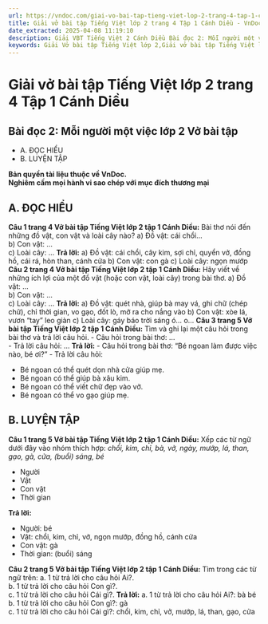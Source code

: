 ```yaml
---
url: https://vndoc.com/giai-vo-bai-tap-tieng-viet-lop-2-trang-4-tap-1-canh-dieu-321200
title: Giải vở bài tập Tiếng Việt lớp 2 trang 4 Tập 1 Cánh Diều - VnDoc.com
date_extracted: 2025-04-08 11:19:10
description: Giải VBT Tiếng Việt 2 Cánh Diều Bài đọc 2: Mỗi người một việc trang 4 được biên soạn nhằm giúp các em HS học tập tốt môn Tiếng Việt lớp 2 Cánh Diều. Mời các bạn tham khảo.
keywords: Giải Vở bài tập Tiếng Việt lớp 2,Giải vở bài tập Tiếng Việt lớp 2 trang 4 Tập 1 Cánh Diều,Bài 1 Cuộc sống quanh em lớp 2 Vở bài tập,Giải VBT Tiếng Việt lớp 2 Tập 1 trang 4 Cánh Diều,Giải bài đọc 2 Mỗi người một việc lớp 2 Cánh Diều,Giải vbt Tiếng Việt lớp 2
---
```


# Giải vở bài tập Tiếng Việt lớp 2 trang 4 Tập 1 Cánh Diều
## **Bài đọc 2: Mỗi người một việc lớp 2 Vở bài tập**
  * A. ĐỌC HIỂU
  * B. LUYỆN TẬP

**Bản quyền tài liệu thuộc về VnDoc.**  
**Nghiêm cấm mọi hành vi sao chép với mục đích thương mại**
## **A. ĐỌC HIỂU**
**Câu 1 trang 4 Vở bài tập Tiếng Việt lớp 2 tập 1 Cánh Diều:** Bài thơ nói đến những đồ vật, con vật và loài cây nào?
a\) Đồ vật: cái chổi...  
b\) Con vật: ...  
c\) Loài cây: ...
**Trả lời:**
a\) Đồ vật: cái chổi, cây kim, sợi chỉ, quyển vở, đồng hồ, cái rá, hòn than, cánh cửa
b\) Con vật: con gà
c\) Loài cây: ngọn mướp
**Câu 2 trang 4 Vở bài tập Tiếng Việt lớp 2 tập 1 Cánh Diều:** Hãy viết về những ích lợi của một đồ vật \(hoặc con vật, loài cây\) trong bài thơ.
a\) Đồ vật: ...  
b\) Con vật: ...  
c\) Loài cây: ...
**Trả lời:**
a\) Đồ vật: quét nhà, giúp bà may vá, ghi chữ \(chép chữ\), chỉ thời gian, vo gạo, đốt lò, mở ra cho nắng vào
b\) Con vật: xòe lá, vươn “tay” leo giàn
c\) Loài cây: gáy báo trời sáng ó… o…
**Câu 3 trang 5 Vở bài tập Tiếng Việt lớp 2 tập 1 Cánh Diều:** Tìm và ghi lại một câu hỏi trong bài thơ và trả lời câu hỏi.
\- Câu hỏi trong bài thơ: ...  
\- Trả lời câu hỏi: ...
**Trả lời:**
\- Câu hỏi trong bài thơ: “Bé ngoan làm được việc nào, bé ơi?”
\- Trả lời câu hỏi:
  * Bé ngoan có thể quét dọn nhà cửa giúp mẹ.
  * Bé ngoan có thể giúp bà xâu kim.
  * Bé ngoan có thể viết chữ đẹp vào vở.
  * Bé ngoan có thể vo gạo giúp mẹ.

## **B. LUYỆN TẬP**
**Câu 1 trang 5 Vở bài tập Tiếng Việt lớp 2 tập 1 Cánh Diều:** Xếp các từ ngữ dưới đây vào nhóm thích hợp:
_chổi, kim, chỉ, bà, vở, ngày, mướp, lá, than, gạo, gà, cửa, \(buổi\) sáng, bé_
  * Người
  * Vật
  * Con vật
  * Thời gian

**Trả lời:**
  * Người: bé
  * Vật: chổi, kim, chỉ, vở, ngọn mướp, đồng hồ, cánh cửa
  * Con vật: gà
  * Thời gian: \(buổi\) sáng

**Câu 2 trang 5 Vở bài tập Tiếng Việt lớp 2 tập 1 Cánh Diều:** Tìm trong các từ ngữ trên:
a. 1 từ trả lời cho câu hỏi Ai?.  
b. 1 từ trả lời cho câu hỏi Con gì?.  
c. 1 từ trả lời cho câu hỏi Cái gì?.
**Trả lời:**
a. 1 từ trả lời cho câu hỏi Ai?: bà bé  
b. 1 từ trả lời cho câu hỏi Con gì?: gà  
c. 1 từ trả lời cho câu hỏi Cái gì?: chổi, kim, chỉ, vở, mướp, lá, than, gạo, cửa
